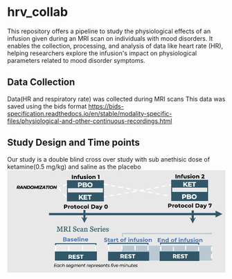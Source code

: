 # hrv_collab
This repository offers a pipeline to study the physiological effects of an infusion given during an MRI scan on individuals with mood disorders. It enables the collection, processing, and analysis of data like heart rate (HR), helping researchers explore the infusion's impact on physiological parameters related to mood disorder symptoms.
## Data Collection
Data(HR and respiratory rate) was collected during MRI scans 
This data was saved using the bids format https://bids-specification.readthedocs.io/en/stable/modality-specific-files/physiological-and-other-continuous-recordings.html 
## Study Design and Time points 
Our study is a double blind cross over study with sub anethisic dose of ketamine(0.5 mg/kg) and saline as the placebo 
![Study Design](Study_Design.png)
